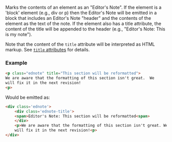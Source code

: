 Marks the contents of an element as an "Editor's Note". If the element is a 'block' element (e.g., div or p) then the Editor's Note will be emitted in a block that includes an Editor's Note "header" and the contents of the element as the text of the note. If the element also has a title attribute, the content of the title will be appended to the header (e.g., "Editor's Note: This is my note").

Note that the content of the `title` attribute will be interpreted as HTML markup. See [`title` attributes](title-attributes) for details.

### Example
```HTML 
<p class="ednote" title="This section will be reformatted">
We are aware that the formatting of this section isn't great.  We
will fix it in the next revision!
<p>
```

Would be emitted as:

```HTML
<div class='ednote'>
    <div class='ednote-title'>
    <span>Editor's Note: This section will be reformatted<span>
    </div>
    <p>We are aware that the formatting of this section isn't great. We
    will fix it in the next revision!<p>
</div>
```
